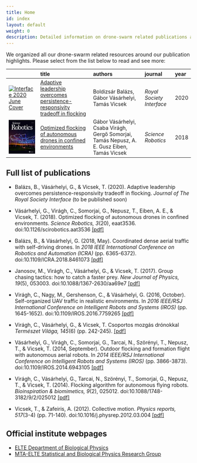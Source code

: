```yaml
---
title: Home
id: index
layout: default
weight: 0
description: Detailed information on drone-swarm related publications at ELTE Department of Biological Physics
---
```


We organized all our drone-swarm related resources around our publication highlights. Please select from the list below to read and see more:

|      | title | authors | journal | year |
| :--- | :---- | :------ | :------ | :--- |
| [<img src="assets/img/interface_cover.jpg" alt="Interface 2020 June Cover" width="100" />](interface2020.md) | [Adaptive leadership overcomes persistence-responsivity tradeoff in flocking](interface2020.md) | Boldizsár Balázs, Gábor Vásárhelyi, Tamás Vicsek | _Royal Society Interface_ | 2020 |
| [<img src="assets/img/science_robotics_cover.jpg" alt="Science Robotics 2018 July Cover" width="100" />](scirob2018.md) | [Optimized flocking of autonomous drones in confined environments](scirob2018.md) | Gábor Vásárhelyi, Csaba Virágh, Gergő Somorjai, Tamás Nepusz, A. E. Gusz Eiben, Tamás Vicsek | _Science Robotics_ | 2018 |


## Full list of publications

* Balázs, B., Vásárhelyi, G., & Vicsek, T. (2020). Adaptive leadership overcomes persistence-responsivity tradeoff in flocking. _Journal of The Royal Society Interface_ (to be published soon)

* Vásárhelyi, G., Virágh, C., Somorjai, G., Nepusz, T., Eiben, A. E., & Vicsek, T. (2018). Optimized flocking of autonomous drones in confined environments. _Science Robotics, 3_(20), eaat3536.
doi:10.1126/scirobotics.aat3536
[[pdf]](https://hal.elte.hu/~vasarhelyi/doc/vasarhelyi2018optimized.pdf)

* Balázs, B., & Vásárhelyi, G. (2018, May). Coordinated dense aerial traffic with self-driving drones. In _2018 IEEE International Conference on Robotics and Automation (ICRA)_ (pp. 6365-6372).
doi:10.1109/ICRA.2018.8461073
[[pdf]](https://hal.elte.hu/~vasarhelyi/doc/balazs2018coordinated.pdf)

* Janosov, M., Virágh, C., Vásárhelyi, G., & Vicsek, T. (2017). Group chasing tactics: how to catch a faster prey. _New Journal of Physics, 19_(5), 053003.
doi:10.1088/1367-2630/aa69e7
[[pdf]](http://hal.elte.hu/~vasarhelyi/doc/janosov2017group.pdf)

* Virágh, C., Nagy, M., Gershenson, C., & Vásárhelyi, G. (2016, October). Self-organized UAV traffic in realistic environments. In _2016 IEEE/RSJ International Conference on Intelligent Robots and Systems (IROS)_ (pp. 1645-1652).
doi:10.1109/IROS.2016.7759265
[[pdf]](https://hal.elte.hu/~vasarhelyi/doc/viragh2016self.pdf)

* Virágh, C., Vásárhelyi, G., & Vicsek, T. Csoportos mozgás drónokkal _Természet Világa, 145_(6) (pp. 242-245).
[[pdf]](https://hal.elte.hu/~vasarhelyi/doc/viragh2014csoportos.pdf)

* Vásárhelyi, G., Virágh, C., Somorjai, G., Tarcai, N., Szörényi, T., Nepusz, T., & Vicsek, T. (2014, September). Outdoor flocking and formation flight with autonomous aerial robots. In _2014 IEEE/RSJ International Conference on Intelligent Robots and Systems (IROS)_ (pp. 3866-3873).
doi:10.1109/IROS.2014.6943105
[[pdf]](https://hal.elte.hu/~vasarhelyi/doc/vasarhelyi2014outdoor.pdf)

* Virágh, C., Vásárhelyi, G., Tarcai, N., Szörényi, T., Somorjai, G., Nepusz, T., & Vicsek, T. (2014). Flocking algorithm for autonomous flying robots. _Bioinspiration & biomimetics, 9_(2), 025012.
doi:10.1088/1748-3182/9/2/025012
[[pdf]](https://hal.elte.hu/~vasarhelyi/doc/viragh2014flocking.pdf)

* Vicsek, T., & Zafeiris, A. (2012). Collective motion. _Physics reports, 517_(3-4) (pp. 71-140).
doi:10.1016/j.physrep.2012.03.004
[[pdf]](https://arxiv.org/pdf/1010.5017)


## Official institute webpages

* [ELTE Department of Biological Physics](https://physics.elte.hu/en/BIO_research)
* [MTA-ELTE Statistical and Biological Physics Research Group](http://hal.elte.hu/)